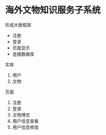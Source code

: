 # 海外文物知识服务子系统

形成大致框架

- 注册
- 登录
- 页面显示
- 连接数据库

实体

1. 用户
2. 文物

页面

1. 注册
2. 登录
3. 文物博览
4. 用户信息查看
5. 用户信息修改

